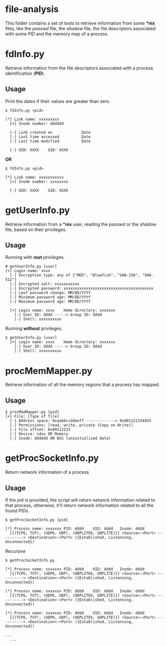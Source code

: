 # file-analysis

This folder contains a set of tools to retrieve information from some **\*nix** files, like the _passwd_ file, 
the _shadow_ file, the file descriptors associated with some _PID_ and the memory map of a process.

# fdInfo.py

Retrieve information from the file descriptors associated with a process identification (**PID**).

## Usage

Print the dates if their values are greater than zero.

```
$ fdInfo.py <pid>

[*] Link name: xxxxxxxxx
  [+] Inode number: dddddd
  
  [-] Link created on             Date
  [-] Last time accessed          Date
  [-] Last time modified          Date
  
  [-] UID: XXXX    GID: XXXX
```

**OR**

```
$ fdInfo.py <pid>

[*] Link name: xxxxxxxxxxx
  [+] Inode number: xxxxxxxx
  
  [-] UID: XXXX    GID: XXXX
```

# getUserInfo.py

Retrieve information from a **\*nix** user, reading the _passwd_ or the _shadow_ file, based on their privileges.

## Usage

Running with **root** privileges.

```
# getUserInfo.py [user]
[+] Login name: xxxx
  [-] Encryption type: any of {"MD5", "Blowfish", "SHA-256", "SHA-512"}
  [-] Encrypted salt: xxxxxxxxxxx
  [-] Encrypted password: xxxxxxxxxxxxxxxxxxxxxxxxxxxxxxxxxxxxxxxx
  [-] Last password change: MM/DD/YYYY
  [-] Minimum password age: MM/DD/YYYY
  [-] Maximum password age: MM/DD/YYYY

  [+] Login name: xxxx    Home directory: xxxxxxx
    [-] User ID: dddd -----> Group ID: dddd
    [-] Shell: xxxxxxxxxx
```

Running **without** privileges.

```
$ getUserInfo.py [user]
  [+] Login name: xxxx    Home directory: xxxxxxx
    [-] User ID: dddd -----> Group ID: dddd
    [-] Shell: xxxxxxxxxx
```

# procMemMapper.py

Retrieve information of all the memory regions that a process has mapped.

## Usage

```
$ procMemMapper.py [pid]
[+] File: [Type of file]
  [-] Address space: 0xaabbccddeeff -------------> 0x001122334455
  [-] Permissions: [read, write, private (Copy on Write)]
  [-] File offset: 0x00112233
  [-] Device: sdxx OR Memory
  [-] Inode: dddddd OR BSS (uninitialized data)
```


# getProcSocketInfo.py

Return network information of a process

## Usage

If the pid is provided, the script will return network information related to that process, otherwise,
it'll return network information related to all the found _PIDs_.

```
$ getProcSocketInfo.py [pid]

[*] Process name: xxxxxxx PID: dddd    UID: dddd   Inode: dddd
  [{(TCP6, TCP), (UDP6, UDP), (UDPLITE6, UDPLITE)}] <Source>:<Port> ----------> <Destination>:<Port> ({Established, Listenning, Unconnected})

```

_Recursive_

```
$ getProcSocketInfo.py

[*] Process name: xxxxxxx PID: dddd    UID: dddd   Inode: dddd
  [{(TCP6, TCP), (UDP6, UDP), (UDPLITE6, UDPLITE)}] <Source>:<Port> ----------> <Destination>:<Port> ({Established, Listenning, Unconnected})

[*] Process name: xxxxxxx PID: dddd    UID: dddd   Inode: dddd
  [{(TCP6, TCP), (UDP6, UDP), (UDPLITE6, UDPLITE)}] <Source>:<Port> ----------> <Destination>:<Port> ({Established, Listenning, Unconnected})

[*] Process name: xxxxxxx PID: dddd    UID: dddd   Inode: dddd
  [{(TCP6, TCP), (UDP6, UDP), (UDPLITE6, UDPLITE)}] <Source>:<Port> ----------> <Destination>:<Port> ({Established, Listenning, Unconnected})

...
  ...
```
